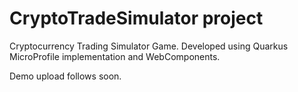 # CryptoTradeSimulator project

Cryptocurrency Trading Simulator Game. Developed using Quarkus MicroProfile implementation and WebComponents.

Demo upload follows soon.

